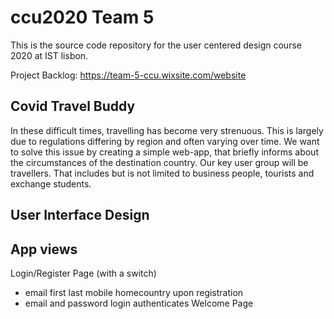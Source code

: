 # ccu2020 Team 5

This is the source code repository for the user centered design course 2020 at IST lisbon.

Project Backlog:
https://team-5-ccu.wixsite.com/website

## Covid Travel Buddy

In these difficult times, travelling has become very strenuous. This is largely due to regulations differing by region and often varying over time. We want to solve this issue by creating a simple web-app, that briefly informs about the circumstances of the destination country. Our key user group will be travellers. That includes but is not limited to business people, tourists and exchange students.

## User Interface Design

## App views

Login/Register Page (with a switch)

- email first last mobile homecountry upon registration
- email and password login authenticates
  Welcome Page
